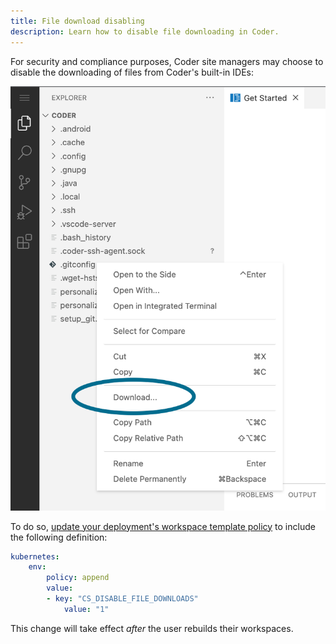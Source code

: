 ```yaml
---
title: File download disabling
description: Learn how to disable file downloading in Coder.
---
```


For security and compliance purposes, Coder site managers may choose to disable
the downloading of files from Coder's built-in IDEs:

![File actions download option](../../assets/guides/admin/file-download.png)

To do so,
[update your deployment's workspace template policy](../../admin/templates.md)
to include the following definition:

```yaml
kubernetes:
    env:
        policy: append
        value:
        - key: "CS_DISABLE_FILE_DOWNLOADS"
            value: "1"
```

This change will take effect _after_ the user rebuilds their workspaces.
